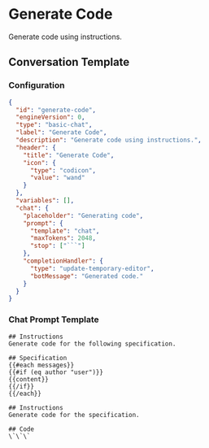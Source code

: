 # Generate Code

Generate code using instructions.

## Conversation Template

### Configuration

````json conversation-template
{
  "id": "generate-code",
  "engineVersion": 0,
  "type": "basic-chat",
  "label": "Generate Code",
  "description": "Generate code using instructions.",
  "header": {
    "title": "Generate Code",
    "icon": {
      "type": "codicon",
      "value": "wand"
    }
  },
  "variables": [],
  "chat": {
    "placeholder": "Generating code",
    "prompt": {
      "template": "chat",
      "maxTokens": 2048,
      "stop": ["```"]
    },
    "completionHandler": {
      "type": "update-temporary-editor",
      "botMessage": "Generated code."
    }
  }
}
````

### Chat Prompt Template

```template-chat
## Instructions
Generate code for the following specification.

## Specification
{{#each messages}}
{{#if (eq author "user")}}
{{content}}
{{/if}}
{{/each}}

## Instructions
Generate code for the specification.

## Code
\`\`\`
```
